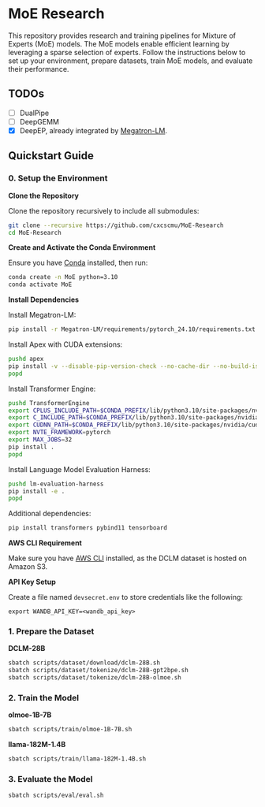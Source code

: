 # MoE Research

This repository provides research and training pipelines for Mixture of Experts (MoE) models. The MoE models enable efficient learning by leveraging a sparse selection of experts. Follow the instructions below to set up your environment, prepare datasets, train MoE models, and evaluate their performance.

## TODOs

- [ ] DualPipe
- [ ] DeepGEMM
- [x] DeepEP, already integrated by [Megatron-LM](https://github.com/NVIDIA/Megatron-LM/tree/main/megatron/core/transformer/moe#leverage-deepseeks-deepep-for-high-performance-cross-node-token-dispatching).

## Quickstart Guide

### 0. Setup the Environment

**Clone the Repository**

Clone the repository recursively to include all submodules:

```bash
git clone --recursive https://github.com/cxcscmu/MoE-Research
cd MoE-Research
```

**Create and Activate the Conda Environment**

Ensure you have [Conda](https://www.anaconda.com/docs/getting-started/miniconda/install) installed, then run:

```bash
conda create -n MoE python=3.10
conda activate MoE
```

**Install Dependencies**

Install Megatron-LM:

```bash
pip install -r Megatron-LM/requirements/pytorch_24.10/requirements.txt
```

Install Apex with CUDA extensions:

```bash
pushd apex
pip install -v --disable-pip-version-check --no-cache-dir --no-build-isolation --config-settings "--build-option=--cpp_ext" --config-settings "--build-option=--cuda_ext" ./
popd
```

Install Transformer Engine:

```bash
pushd TransformerEngine
export CPLUS_INCLUDE_PATH=$CONDA_PREFIX/lib/python3.10/site-packages/nvidia/nvtx/include:$CONDA_PREFIX/lib/python3.10/site-packages/nvidia/cudnn/include
export C_INCLUDE_PATH=$CONDA_PREFIX/lib/python3.10/site-packages/nvidia/nvtx/include:$CONDA_PREFIX/lib/python3.10/site-packages/nvidia/cudnn/include
export CUDNN_PATH=$CONDA_PREFIX/lib/python3.10/site-packages/nvidia/cudnn
export NVTE_FRAMEWORK=pytorch
export MAX_JOBS=32
pip install .
popd
```

Install Language Model Evaluation Harness:

```bash
pushd lm-evaluation-harness
pip install -e .
popd
```

Additional dependencies:

```bash
pip install transformers pybind11 tensorboard
```

**AWS CLI Requirement**

Make sure you have [AWS CLI](https://aws.amazon.com/cli/) installed, as the DCLM dataset is hosted on Amazon S3.

**API Key Setup**

Create a file named `devsecret.env` to store credentials like the following:

```
export WANDB_API_KEY=<wandb_api_key>
```

### 1. Prepare the Dataset

**DCLM-28B**

```bash
sbatch scripts/dataset/download/dclm-28B.sh
sbatch scripts/dataset/tokenize/dclm-28B-gpt2bpe.sh
sbatch scripts/dataset/tokenize/dclm-28B-olmoe.sh
```

### 2. Train the Model

**olmoe-1B-7B**

```bash
sbatch scripts/train/olmoe-1B-7B.sh
```

**llama-182M-1.4B**

```bash
sbatch scripts/train/llama-182M-1.4B.sh
```

### 3. Evaluate the Model

```bash
sbatch scripts/eval/eval.sh
```
